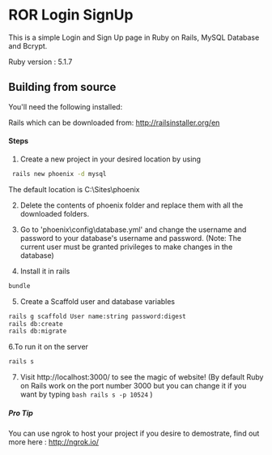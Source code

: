 # ROR Login SignUp

This is a simple Login and Sign Up page in Ruby on Rails, MySQL Database and Bcrypt.

Ruby version : 5.1.7

## Building from source
You'll need the following installed:

Rails which can be downloaded from: http://railsinstaller.org/en

#### Steps
1. Create a new project in your desired location by using
```bash
 rails new phoenix -d mysql 
```
The default location is C:\Sites\phoenix 

2. Delete the contents of phoenix folder and replace them with all the downloaded folders.

3. Go to 'phoenix\config\database.yml' and change the username and password to your database's username and password.
(Note: The current user must be granted privileges to make changes in the database)

4. Install it in rails
```bash
bundle 
```
5. Create a Scaffold user and database variables
```bash
rails g scaffold User name:string password:digest 
rails db:create 
rails db:migrate 
```
6.To run it on the server 
```bash
rails s 
```
7. Visit http://localhost:3000/ to see the magic of website! (By default Ruby on Rails work on the port number 3000 but you can change it if you want by typing ```bash rails s -p 10524```
)

##### Pro Tip
You can use ngrok to host your project if you desire to demostrate, find out more here :
http://ngrok.io/

